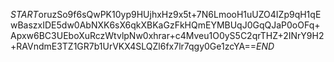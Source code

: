$START$oruzSo9f6sQwPK10yp9HUjhxHz9x5t+7N6LmooH1uUZO4IZp9qH1qEwBaszxIDE5dw0AbNXK6sX6qkXBKaGzFkHQmEYMBUqJ0GqQJaP0oOFq+Apxw6BC3UEboXuRczWtvlpNw0xhrar+c4Mveu1O0yS5C2qrTHZ+2INrY9H2+RAVndmE3TZ1GR7b1UrVKX4SLQZl6fx7lr7qgy0Ge1zcYA==$END$